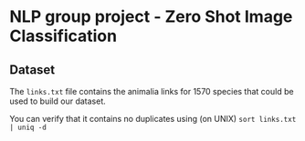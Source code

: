 # NLP group project - Zero Shot Image Classification

## Dataset 

The `links.txt` file contains the animalia links for 1570 species that could be used to build our dataset.

You can verify that it contains no duplicates using (on UNIX) `sort links.txt | uniq -d`
